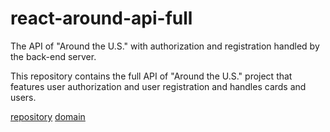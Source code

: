 # react-around-api-full
The API of "Around the U.S." with authorization and registration handled by the back-end server.

This repository contains the full API of "Around the U.S." project that features user authorization and user registration and handles cards and users.

[repository](https://github.com/itamar-reiter/react-around-api-full)
[domain](https://around-the-us-frontend.onrender.com)
